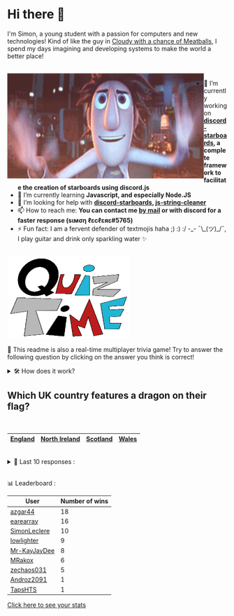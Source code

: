 # Hi there 👋

I'm Simon, a young student with a passion for computers and new technologies!
Kind of like the guy in [Cloudy with a chance of Meatballs](https://www.youtube.com/watch?v=dQw4w9WgXcQ), I spend my days imagining and developing systems to make the world a better place!

<br>

<img width="450" height="240" src="./assets/cloudyWithAChanceOfMeatBalls.gif" align=left>

- 🔭 I’m currently working on **[discord-starboards](https://github.com/SimonLeclere/discord-starboards), a complete framework to facilitate the creation of starboards using discord.js**
- 🌱 I’m currently learning **Javascript, and especially Node.JS**
- 🤔 I’m looking for help with **[discord-starboards](https://github.com/SimonLeclere/discord-starboards), [js-string-cleaner](https://github.com/SimonLeclere/Js-String-Cleaner)**
- 📫 How to reach me: **You can contact me [by mail](mailto:simon-leclere@orange.fr) or with discord for a faster response (sιмση ℓεcℓεяε#5765)**
- ⚡ Fun fact: I am a fervent defender of textmojis haha ;) :) :/ -\_- ¯\\\_(ツ)\_/¯, I play guitar and drink only sparkling water ✨

<br>

<img width="280" height="187" src="./assets/quizTime.gif">

<br>

🎲 This readme is also a real-time multiplayer trivia game! Try to answer the following question by clicking on the answer you think is correct!
<details>
  <summary>🛠️ How does it work?</summary>
  Each answer is a link to a pre-filled issue. When you press "Submit new issue", it triggers a Github action workflow that compares your answer with the correct answer, finds a new question and updates the readme.md file. Not bad huh?! This whole process only takes about 20 seconds!
</details>

## Which UK country features a dragon on their flag?

<br>

| [England](https://github.com/SimonLeclere/SimonLeclere/issues/new?title=quiz%7C1955%7CEngland&body=Just%20click%20'Submit%20new%20issue'.) | [North Ireland](https://github.com/SimonLeclere/SimonLeclere/issues/new?title=quiz%7C1955%7CNorth%20Ireland&body=Just%20click%20'Submit%20new%20issue'.) | [Scotland](https://github.com/SimonLeclere/SimonLeclere/issues/new?title=quiz%7C1955%7CScotland&body=Just%20click%20'Submit%20new%20issue'.) | [Wales](https://github.com/SimonLeclere/SimonLeclere/issues/new?title=quiz%7C1955%7CWales&body=Just%20click%20'Submit%20new%20issue'.) |
| - | - | - | - | 

<br>

<details>
  <summary>📒 Last 10 responses :</summary>

- **earearray** answered **Stromboli** to `Which of these culinary terms is also the name of an active volcano?` (Good answer)
- **earearray** answered **Scorpion** to `Which animal features on the logo for Abarth, the motorsport division of Fiat?` (Good answer)
- **earearray** answered **Reiner Knizia** to `The board game "Ra" was designed by which designer? ` (Good answer)
- **earearray** answered **82** to `How many scoring zones are there on a conventional dart board?` (Good answer)
- **earearray** answered **Chronal Accelerator** to `What device allows Tracer to manipulate her own time in the game "Overwatch"?` (Good answer)
- **earearray** answered **Laura Roslin** to `In Battlestar Galactica (2004), what is the name of the President of the Twelve Colonies?` (Good answer)
- **earearray** answered **Ice-T** to `Which of these performers was part of the first Lollapalooza festival lineup?` (Good answer)
- **earearray** answered **True** to `During the 2016 United States presidential election, the State of California possessed the most electoral votes, having 55.` (Good answer)
- **earearray** answered **Bubbles (2016)** to `Which character does voice actress Tara Strong NOT voice?` (Good answer)
- **earearray** answered **Swedish** to `The song "Caramelldansen" is commonly mistaken as a Japanese song, what language is the song actually sung in?` (Good answer)

</details>

<br>

📊 Leaderboard :

| User | Number of wins |
|-|-|
| [azgar44](https://github.com/azgar44) | 18 |
| [earearray](https://github.com/earearray) | 16 |
| [SimonLeclere](https://github.com/SimonLeclere) | 10 |
| [lowlighter](https://github.com/lowlighter) | 9 |
| [Mr-KayJayDee](https://github.com/Mr-KayJayDee) | 8 |
| [MRakox](https://github.com/MRakox) | 6 |
| [zechaos031](https://github.com/zechaos031) | 5 |
| [Androz2091](https://github.com/Androz2091) | 1 |
| [TapsHTS](https://github.com/TapsHTS) | 1 |

[Click here to see your stats](https://github.com/SimonLeclere/SimonLeclere/issues/new?title=MyStats&body=Just%20click%20%27Submit%20new%20issue%27.)